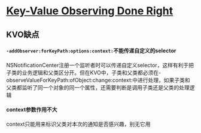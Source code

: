 # [Key-Value Observing Done Right](https://www.mikeash.com/pyblog/key-value-observing-done-right.html)

## KVO缺点

#### `-addObserver:forKeyPath:options:context:`不能传递自定义的selector

NSNotificationCenter注册一个监听者时可以传递自定义selector，这样有利于把子类的业务逻辑和父类区分开。但在KVO中，子类和父类都必须在-observeValueForKeyPath:ofObject:change:context:中进行处理，如果子类和父类都监听了同一个对象的同一个属性，还需要判断是调用子类还是父类的处理逻辑

#### context参数作用不大

context只能用来标识父类对本次的通知是否感兴趣，别无它用

